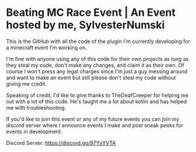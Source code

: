 # Beating MC Race Event | An Event hosted by me, SylvesterNumski

This is the GitHub with all the code of the plugin I'm currently developing for a minecraft event I'm working on. 

I'm fine with anyone using any of this code for their own projects as long as they steal my code, don't make any changes, and claim it as their own. Of course I won't press any legal charges since I'm just a guy messing around and want to make an event but still please don't steal my code without giving me credit.

Speaking of credit, I'd like to give thanks to TheDeafCreeper for helping me out with a lot of this code. He's taught me a lot about kotlin and has helped me with troubleshooting. 

If you'd like to join this event or any of my future events you can join my discord server where I announce events I make and post sneak peeks for events in development.

Discord Server: https://discord.gg/97YxYVTA
